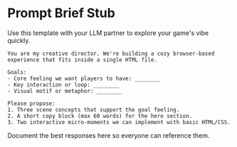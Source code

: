 # Prompt Brief Stub

Use this template with your LLM partner to explore your game's vibe quickly.

```
You are my creative director. We're building a cozy browser-based experience that fits inside a single HTML file.

Goals:
- Core feeling we want players to have: ________
- Key interaction or loop: ________
- Visual motif or metaphor: ________

Please propose:
1. Three scene concepts that support the goal feeling.
2. A short copy block (max 60 words) for the hero section.
3. Two interactive micro-moments we can implement with basic HTML/CSS.
```

Document the best responses here so everyone can reference them.

